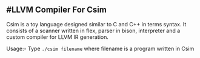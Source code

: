 #LLVM Compiler For Csim
-----------------------

Csim is a toy language designed similar to C and C++ in terms syntax. It consists of a scanner written in flex, parser in bison, interpreter and a custom compiler for LLVM IR generation.

Usage:- 
Type `./csim filename` where filename is a program written in Csim   